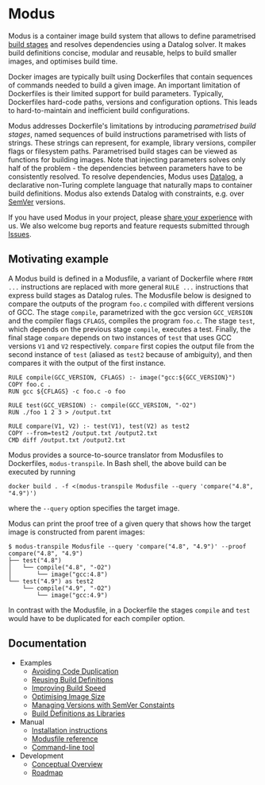 # Modus

Modus is a container image build system that allows to define parametrised [build stages](https://docs.docker.com/develop/develop-images/multistage-build/) and resolves dependencies using a Datalog solver. It makes build definitions concise, modular and reusable, helps to build smaller images, and optimises build time.

Docker images are typically built using Dockerfiles that contain sequences of commands needed to build a given image. An important limitation of Dockerfiles is their limited support for build parameters. Typically, Dockerfiles hard-code paths, versions and configuration options. This leads to hard-to-maintain and inefficient build configurations.

Modus addresses Dockerfile's limitations by introducing _parametrised build stages_, named sequences of build instructions parametrised with lists of strings. These strings can represent, for example, library versions, compiler flags or filesystem paths. Parametrised build stages can be viewed as functions for building images. Note that injecting parameters solves only half of the problem - the dependencies between parameters have to be consistently resolved. To resolve dependencies, Modus uses [Datalog](https://en.wikipedia.org/wiki/Datalog), a declarative non-Turing complete language that naturally maps to container build definitions. Modus also extends Datalog with constraints, e.g. over [SemVer](https://semver.org/) versions.

If you have used Modus in your project, please [share your experience](https://docs.google.com/forms/d/e/1FAIpQLSctraHPE-vx9m6Mc6APfCykSGzP-ShE93BO-R57helgw82_4A/viewform?usp=sf_link) with us. We also welcome bug reports and feature requests submitted through [Issues](https://github.com/mechtaev/modus/issues).

## Motivating example

A Modus build is defined in a Modusfile, a variant of Dockerfile where `FROM ...` instructions are replaced with more general `RULE ...` instructions that express build stages as Datalog rules. The Modusfile below is designed to compare the outputs of the program `foo.c` compiled with different versions of GCC. The stage `compile`, parametrized with the gcc version `GCC_VERSION` and the compiler flags `CFLAGS`, compiles the program `foo.c`. The stage `test`, which depends on the previous stage `compile`, executes a test. Finally, the final stage `compare` depends on two instances of `test` that uses GCC versions `V1` and `V2` respectively. `compare` first copies the output file from the second instance of `test` (aliased as `test2` because of ambiguity), and then compares it with the output of the first instance.

    RULE compile(GCC_VERSION, CFLAGS) :- image("gcc:${GCC_VERSION}")
    COPY foo.c .
    RUN gcc ${CFLAGS} -c foo.c -o foo

    RULE test(GCC_VERSION) :- compile(GCC_VERSION, "-O2")
    RUN ./foo 1 2 3 > /output.txt

    RULE compare(V1, V2) :- test(V1), test(V2) as test2
    COPY --from=test2 /output.txt /output2.txt
    CMD diff /output.txt /output2.txt

Modus provides a source-to-source translator from Modusfiles to Dockerfiles, `modus-transpile`. In Bash shell, the above build can be executed by running 

    docker build . -f <(modus-transpile Modusfile --query 'compare("4.8", "4.9")')

where the `--query` option specifies the target image.

Modus can print the proof tree of a given query that shows how the target image is constructed from parent images:

    $ modus-transpile Modusfile --query 'compare("4.8", "4.9")' --proof
    compare("4.8", "4.9")
    ├── test("4.8")
    │   └── compile("4.8", "-O2")
    │       └── image("gcc:4.8")
    └── test("4.9") as test2
        └── compile("4.9", "-O2")
            └── image("gcc:4.9")

In contrast with the Modusfile, in a Dockerfile the stages `compile` and `test` would have to be duplicated for each compiler option.
   
## Documentation

- Examples
  - [Avoiding Code Duplication](doc/example-avoiding-code-duplication.md)
  - [Reusing Build Definitions](doc/example-reusing-build-definitions.md)
  - [Improving Build Speed](doc/example-improving-build-speed.md)
  - [Optimising Image Size](doc/example-optimising-image-size.md)
  - [Managing Versions with SemVer Constaints](doc/example-semver-constraints.md)
  - [Build Definitions as Libraries](doc/example-modus-libraries.md)
- Manual
  - [Installation instructions](doc/manual-installation.md)
  - [Modusfile reference](doc/manual-modusfile-reference.md)
  - [Command-line tool](doc/manual-command-line-tool.md)
- Development
  - [Conceptual Overview](doc/development-conceptual-overview.md)
  - [Roadmap](doc/development-roadmap.md)
